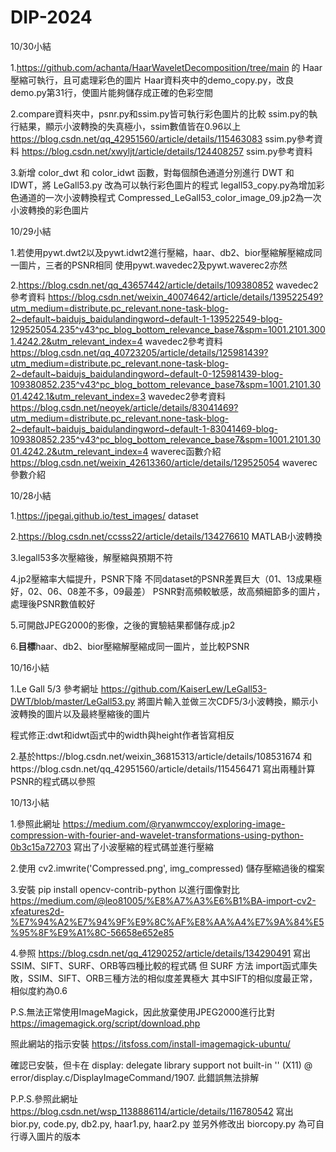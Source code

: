 # DIP-2024
10/30小結

1.https://github.com/achanta/HaarWaveletDecomposition/tree/main 的 Haar壓縮可執行，且可處理彩色的圖片
Haar資料夾中的demo_copy.py，改良demo.py第31行，使圖片能夠儲存成正確的色彩空間

2.compare資料夾中，psnr.py和ssim.py皆可執行彩色圖片的比較
ssim.py的執行結果，顯示小波轉換的失真極小，ssim數值皆在0.96以上
https://blog.csdn.net/qq_42951560/article/details/115463083 ssim.py參考資料
https://blog.csdn.net/xwyljt/article/details/124408257  ssim.py參考資料

3.新增 color_dwt 和 color_idwt 函數，對每個顏色通道分別進行 DWT 和 IDWT，將 LeGall53.py 改為可以執行彩色圖片的程式
legall53_copy.py為增加彩色通道的一次小波轉換程式
Compressed_LeGall53_color_image_09.jp2為一次小波轉換的彩色圖片

10/29小結

1.若使用pywt.dwt2以及pywt.idwt2進行壓縮，haar、db2、bior壓縮解壓縮成同一圖片，三者的PSNR相同
使用pywt.wavedec2及pywt.waverec2亦然

2.https://blog.csdn.net/qq_43657442/article/details/109380852 wavedec2參考資料
https://blog.csdn.net/weixin_40074642/article/details/139522549?utm_medium=distribute.pc_relevant.none-task-blog-2~default~baidujs_baidulandingword~default-1-139522549-blog-129525054.235^v43^pc_blog_bottom_relevance_base7&spm=1001.2101.3001.4242.2&utm_relevant_index=4 wavedec2參考資料
https://blog.csdn.net/qq_40723205/article/details/125981439?utm_medium=distribute.pc_relevant.none-task-blog-2~default~baidujs_baidulandingword~default-0-125981439-blog-109380852.235^v43^pc_blog_bottom_relevance_base7&spm=1001.2101.3001.4242.1&utm_relevant_index=3 wavedec2參考資料
https://blog.csdn.net/neoyek/article/details/83041469?utm_medium=distribute.pc_relevant.none-task-blog-2~default~baidujs_baidulandingword~default-1-83041469-blog-109380852.235^v43^pc_blog_bottom_relevance_base7&spm=1001.2101.3001.4242.2&utm_relevant_index=4 waverec函數介紹
https://blog.csdn.net/weixin_42613360/article/details/129525054 waverec參數介紹

10/28小結

1.https://jpegai.github.io/test_images/
dataset

2.https://blog.csdn.net/ccsss22/article/details/134276610
MATLAB小波轉換

3.legall53多次壓縮後，解壓縮與預期不符

4.jp2壓縮率大幅提升，PSNR下降
不同dataset的PSNR差異巨大（01、13成果極好，02、06、08差不多，09最差）
PSNR對高頻較敏感，故高頻細節多的圖片，處理後PSNR數值較好

5.可開啟JPEG2000的影像，之後的實驗結果都儲存成.jp2

6.**目標**haar、db2、bior壓縮解壓縮成同一圖片，並比較PSNR

10/16小結

1.Le Gall 5/3 參考網址
https://github.com/KaiserLew/LeGall53-DWT/blob/master/LeGall53.py
將圖片輸入並做三次CDF5/3小波轉換，顯示小波轉換的圖片以及最終壓縮後的圖片

程式修正:dwt和idwt函式中的width與height作者皆寫相反


2.基於https://blog.csdn.net/weixin_36815313/article/details/108531674
和https://blog.csdn.net/qq_42951560/article/details/115456471
寫出兩種計算PSNR的程式碼以參照

10/13小結

1.參照此網址
https://medium.com/@ryanwmccoy/exploring-image-compression-with-fourier-and-wavelet-transformations-using-python-0b3c15a72703
寫出了小波壓縮的程式碼並進行壓縮

2.使用 cv2.imwrite('Compressed.png', img_compressed) 儲存壓縮過後的檔案

3.安裝 pip install opencv-contrib-python 以進行圖像對比
https://medium.com/@leo81005/%E8%A7%A3%E6%B1%BA-import-cv2-xfeatures2d-%E7%94%A2%E7%94%9F%E9%8C%AF%E8%AA%A4%E7%9A%84%E5%95%8F%E9%A1%8C-56658e652e85

4.參照
https://blog.csdn.net/qq_41290252/article/details/134290491
寫出SSIM、SIFT、SURF、ORB等四種比較的程式碼
但 SURF 方法 import函式庫失敗，SSIM、SIFT、ORB三種方法的相似度差異極大
其中SIFT的相似度最正常，相似度約為0.6

P.S.無法正常使用ImageMagick，因此放棄使用JPEG2000進行比對
https://imagemagick.org/script/download.php

照此網站的指示安裝
https://itsfoss.com/install-imagemagick-ubuntu/

確認已安裝，但卡在
display: delegate library support not built-in '' (X11) @ error/display.c/DisplayImageCommand/1907.
此錯誤無法排解

P.P.S.參照此網址
https://blog.csdn.net/wsp_1138886114/article/details/116780542
寫出 bior.py, code.py, db2.py, haar1.py, haar2.py
並另外修改出 biorcopy.py 為可自行導入圖片的版本
